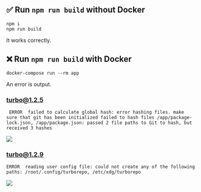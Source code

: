 

## ✅ Run `npm run build` without Docker

```
npm i 
npm run build
```

It works correctly.


## ❌ Run `npm run build` with Docker


```
docker-compose run --rm app
```

An error is output.


### turbo@1.2.5

```
 ERROR  failed to calculate global hash: error hashing files. make sure that git has been initialized failed to hash files /app/package-lock.json, /app/package.json: passed 2 file paths to Git to hash, but received 3 hashes
```

![](https://i.gyazo.com/ca7b7be9adbaa3cc5bbdbc0fa21b9d27.png)

### turbo@1.2.9

```
ERROR  reading user config file: could not create any of the following paths: /root/.config/turborepo, /etc/xdg/turborepo
```

![](https://unity.gyazo.com/3201222e50007df0efdf82cac0c83986.png)